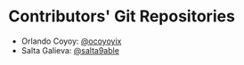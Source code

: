 # Contributors' Git Repositories

<!--

Make sure to fill in your information using this template
"- Name: [@username](https://github.com/username)"

 -->

- Orlando Coyoy: [@ocoyoyix](https://github.com/ocoyoyix)
- Salta Galieva: [@salta9able](https://github.com/Salta9able)
